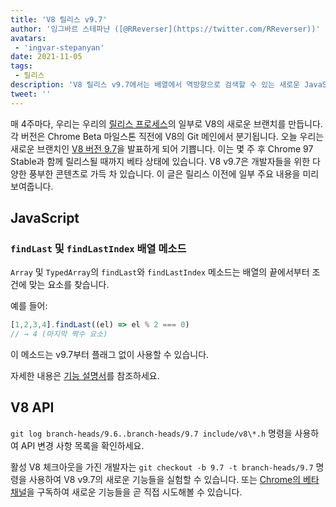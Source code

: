 ```yaml
---
title: 'V8 릴리스 v9.7'
author: '잉그바르 스테파냔 ([@RReverser](https://twitter.com/RReverser))'
avatars:
 - 'ingvar-stepanyan'
date: 2021-11-05
tags:
 - 릴리스
description: 'V8 릴리스 v9.7에서는 배열에서 역방향으로 검색할 수 있는 새로운 JavaScript 메소드를 제공합니다.'
tweet: ''
---
```

매 4주마다, 우리는 우리의 [릴리스 프로세스](https://v8.dev/docs/release-process)의 일부로 V8의 새로운 브랜치를 만듭니다. 각 버전은 Chrome Beta 마일스톤 직전에 V8의 Git 메인에서 분기됩니다. 오늘 우리는 새로운 브랜치인 [V8 버전 9.7](https://chromium.googlesource.com/v8/v8.git/+log/branch-heads/9.7)을 발표하게 되어 기쁩니다. 이는 몇 주 후 Chrome 97 Stable과 함께 릴리스될 때까지 베타 상태에 있습니다. V8 v9.7은 개발자들을 위한 다양한 풍부한 콘텐츠로 가득 차 있습니다. 이 글은 릴리스 이전에 일부 주요 내용을 미리 보여줍니다.

<!--truncate-->
## JavaScript

### `findLast` 및 `findLastIndex` 배열 메소드

`Array` 및 `TypedArray`의 `findLast`와 `findLastIndex` 메소드는 배열의 끝에서부터 조건에 맞는 요소를 찾습니다.

예를 들어:

```js
[1,2,3,4].findLast((el) => el % 2 === 0)
// → 4 (마지막 짝수 요소)
```

이 메소드는 v9.7부터 플래그 없이 사용할 수 있습니다.

자세한 내용은 [기능 설명서](https://v8.dev/features/finding-in-arrays#finding-elements-from-the-end)를 참조하세요.

## V8 API

`git log branch-heads/9.6..branch-heads/9.7 include/v8\*.h` 명령을 사용하여 API 변경 사항 목록을 확인하세요.

활성 V8 체크아웃을 가진 개발자는 `git checkout -b 9.7 -t branch-heads/9.7` 명령을 사용하여 V8 v9.7의 새로운 기능들을 실험할 수 있습니다. 또는 [Chrome의 베타 채널](https://www.google.com/chrome/browser/beta.html)을 구독하여 새로운 기능들을 곧 직접 시도해볼 수 있습니다.
